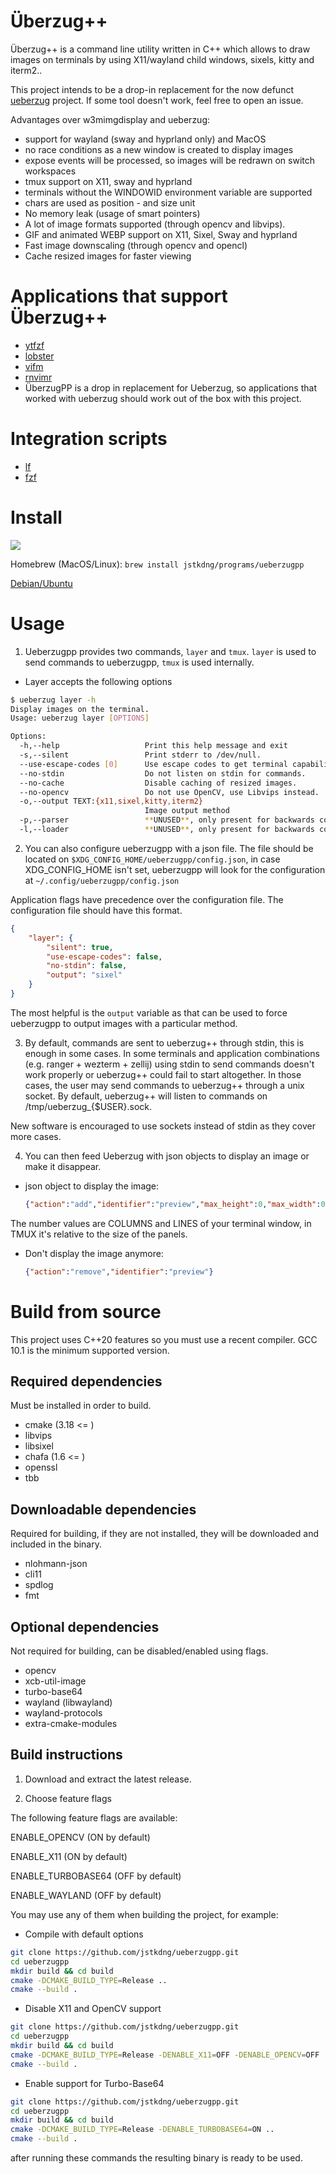 # Überzug++

Überzug++ is a command line utility written in C++ which allows to draw images on terminals by using X11/wayland child windows, sixels, kitty and iterm2..

This project intends to be a drop-in replacement for the now defunct [ueberzug](https://github.com/seebye/ueberzug) project. If some tool doesn't work,
feel free to open an issue.

Advantages over w3mimgdisplay and ueberzug:

- support for wayland (sway and hyprland only) and MacOS
- no race conditions as a new window is created to display images
- expose events will be processed, so images will be redrawn on switch workspaces
- tmux support on X11, sway and hyprland
- terminals without the WINDOWID environment variable are supported
- chars are used as position - and size unit
- No memory leak (usage of smart pointers)
- A lot of image formats supported (through opencv and libvips).
- GIF and animated WEBP support on X11, Sixel, Sway and hyprland
- Fast image downscaling (through opencv and opencl)
- Cache resized images for faster viewing

# Applications that support Überzug++

- [ytfzf](https://github.com/pystardust/ytfzf)
- [lobster](https://github.com/justchokingaround/lobster)
- [vifm](https://github.com/vifm/vifm)
- [rnvimr](https://github.com/kevinhwang91/rnvimr)
- ÜberzugPP is a drop in replacement for Ueberzug, so applications that worked with ueberzug should work out of the box with this project.

# Integration scripts

- [lf](https://github.com/jstkdng/ueberzugpp/blob/master/scripts/lf/lfub)
- [fzf](https://github.com/jstkdng/ueberzugpp/blob/master/scripts/fzfub)

# Install

<a href="https://repology.org/project/ueberzugpp/versions"><img src="https://repology.org/badge/vertical-allrepos/ueberzugpp.svg" /></a>

Homebrew (MacOS/Linux): `brew install jstkdng/programs/ueberzugpp`

[Debian/Ubuntu](https://software.opensuse.org/download.html?project=home%3Ajustkidding&package=ueberzugpp)

# Usage

1. Ueberzugpp provides two commands, `layer` and `tmux`. `layer` is used to send
commands to ueberzugpp, `tmux` is used internally. 

- Layer accepts the following options
  
```bash
$ ueberzug layer -h
Display images on the terminal.
Usage: ueberzug layer [OPTIONS]

Options:
  -h,--help                   Print this help message and exit
  -s,--silent                 Print stderr to /dev/null.
  --use-escape-codes [0]      Use escape codes to get terminal capabilities.
  --no-stdin                  Do not listen on stdin for commands.
  --no-cache                  Disable caching of resized images.
  --no-opencv                 Do not use OpenCV, use Libvips instead.
  -o,--output TEXT:{x11,sixel,kitty,iterm2}
                              Image output method
  -p,--parser                 **UNUSED**, only present for backwards compatibility.
  -l,--loader                 **UNUSED**, only present for backwards compatibility.
```

2. You can also configure ueberzugpp with a json file. The file should be located
on `$XDG_CONFIG_HOME/ueberzugpp/config.json`, in case XDG_CONFIG_HOME isn't set,
ueberzugpp will look for the configuration at `~/.config/ueberzugpp/config.json`

Application flags have precedence over the configuration file.
The configuration file should have this format.

```json
{
    "layer": {
        "silent": true,
        "use-escape-codes": false,
        "no-stdin": false,
        "output": "sixel"
    }
}
```

The most helpful is the `output` variable as that can be used to force
ueberzugpp to output images with a particular method.

3. By default, commands are sent to ueberzug++ through stdin, this is enough in
some cases. In some terminals and application combinations (e.g. ranger + wezterm + zellij)
using stdin to send commands doesn't work properly or ueberzug++ could fail to
start altogether. In those cases, the user may send commands to ueberzug++ through
a unix socket. By default, ueberzug++ will listen to commands on /tmp/ueberzug_{$USER}.sock.

New software is encouraged to use sockets instead of stdin as they cover more cases.

4. You can then feed Ueberzug with json objects to display an image or make it disappear.
  - json object to display the image:
  
    ```json
    {"action":"add","identifier":"preview","max_height":0,"max_width":0,"path":"/path/image.ext","x":0,"y":0}
    ```
  
  The number values are COLUMNS and LINES of your terminal window, in TMUX it's relative to the size of the panels.

  - Don't display the image anymore:
  
    ```json
    {"action":"remove","identifier":"preview"}
    ```

# Build from source

This project uses C++20 features so you must use a recent compiler. GCC 10.1 is
the minimum supported version.

## Required dependencies

Must be installed in order to build.

- cmake (3.18 <= )
- libvips
- libsixel
- chafa (1.6 <= )
- openssl
- tbb

## Downloadable dependencies

Required for building, if they are not installed, they will be downloaded
and included in the binary.

- nlohmann-json
- cli11
- spdlog
- fmt

## Optional dependencies

Not required for building, can be disabled/enabled using flags.

- opencv
- xcb-util-image
- turbo-base64
- wayland (libwayland)
- wayland-protocols
- extra-cmake-modules

## Build instructions

1. Download and extract the latest release.

2. Choose feature flags

The following feature flags are available:

ENABLE_OPENCV (ON by default)

ENABLE_X11 (ON by default)

ENABLE_TURBOBASE64 (OFF by default)

ENABLE_WAYLAND (OFF by default)

You may use any of them when building the project, for example:

- Compile with default options

```sh
git clone https://github.com/jstkdng/ueberzugpp.git
cd ueberzugpp
mkdir build && cd build
cmake -DCMAKE_BUILD_TYPE=Release ..
cmake --build .
```

- Disable X11 and OpenCV support

```sh
git clone https://github.com/jstkdng/ueberzugpp.git
cd ueberzugpp
mkdir build && cd build
cmake -DCMAKE_BUILD_TYPE=Release -DENABLE_X11=OFF -DENABLE_OPENCV=OFF ..
cmake --build .
```

- Enable support for Turbo-Base64

```sh
git clone https://github.com/jstkdng/ueberzugpp.git
cd ueberzugpp
mkdir build && cd build
cmake -DCMAKE_BUILD_TYPE=Release -DENABLE_TURBOBASE64=ON ..
cmake --build .
```

after running these commands the resulting binary is ready to be used.


